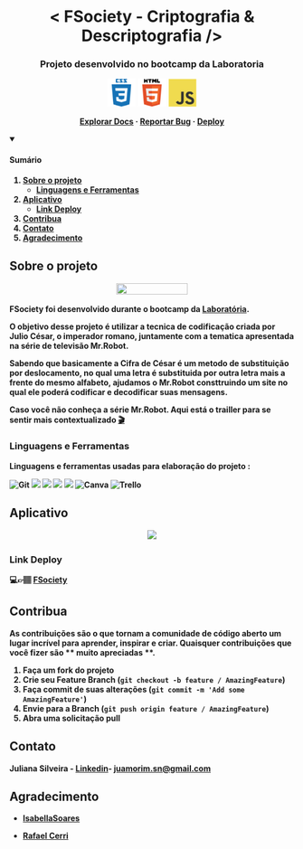 <h1 align="center">< FSociety - Criptografia & Descriptografia /> </h1>
<h3 align="center"> Projeto desenvolvido no bootcamp da Laboratoria </h3>
<p align="center">
<img src="https://raw.githubusercontent.com/devicons/devicon/master/icons/css3/css3-plain-wordmark.svg" alt="css3"  width="50" height="50"/>
<img src="https://raw.githubusercontent.com/devicons/devicon/master/icons/html5/html5-original-wordmark.svg" alt="html5"  width="50" height="50"/>
<img src="https://raw.githubusercontent.com/devicons/devicon/master/icons/javascript/javascript-original.svg" alt="javascript" width="50" height="50"/>
</p>

<p align="center"> 
<a href="https://github.com/JulianaAmoriN/FSociety"><strong>Explorar Docs</a>
    ·
<a href="https://github.com/JulianaAmoriN/FSociety/issues">Reportar Bug</a>
 ·
<a href="https://julianaamorin.github.io/f-society/">Deploy</a>
</p>

<details open="open">
  <summary><h4>Sumário</h4></summary>
  <ol>
    <li>
      <a href="#sobre-o-projeto">Sobre o projeto</a>
      <ul>
        <li><a href="#linguagens-e-ferramentas">Linguagens e Ferramentas</a></li>
      </ul>
    </li>
    <li>
      <a href="#aplicativo">Aplicativo</a> 
       <ul>
        <li><a href="#link-deploy">Link Deploy</a></li>
      </ul>
    </li>
    <li><a href="#contribua">Contribua</a></li>
    <li><a href="#contato">Contato</a></li>
    <li><a href="#agradecimento">Agradecimento</a></li>
  </ol>
</details>

## Sobre o projeto
<p align="center">
<img src="https://github.com/JulianaAmoriN/FSociety/blob/master/src/img/FSociety.jpg?raw=true" width="50%" height="50%">
</p>

**FSociety** foi  desenvolvido durante o **bootcamp da  [Laboratória](https://www.laboratoria.la/br)**. 

O objetivo desse projeto é utilizar a tecnica de codificação criada por Julio César, 
o imperador romano, juntamente com a tematica apresentada na série de televisão Mr.Robot.

Sabendo que basicamente a Cifra de César é um metodo de substituição por deslocamento, no qual uma letra é substituida por outra letra mais a frente do mesmo alfabeto, ajudamos o Mr.Robot consttruindo um site no qual ele poderá codificar e decodificar suas mensagens.

Caso você não conheça a série Mr.Robot. Aqui está o trailler para se sentir mais contextualizado [:clapper:](https://www.youtube.com/watch?v=8qZYW_1hj2g)

### Linguagens e Ferramentas 
Linguagens e ferramentas usadas para elaboração do projeto : 

<img alt="Git" src="https://img.shields.io/badge/git%20-%23F05033.svg?&style=for-the-badge&logo=git&logoColor=white"/> <img src="https://img.shields.io/badge/CSS3-1572B6?style=for-the-badge&logo=css3&logoColor=white"> <img src="https://img.shields.io/badge/HTML5-E34F26?style=for-the-badge&logo=html5&logoColor=white"> <img src="https://img.shields.io/badge/JavaScript-F7DF1E?style=for-the-badge&logo=javascript&logoColor=black"> <img src="https://img.shields.io/badge/GitHub-100000?style=for-the-badge&logo=github&logoColor=white"> <img alt="Canva" src="https://img.shields.io/badge/Canva%20-%2300C4CC.svg?&style=for-the-badge&logo=Canva&logoColor=white"/> <img alt="Trello" src="https://img.shields.io/badge/Trello%20-%23026AA7.svg?&style=for-the-badge&logo=Trello&logoColor=white"/>


## Aplicativo
<p align="center">
<img src="https://raw.githubusercontent.com/JulianaAmoriN/FSociety/master/src/img/gifTelaMr.gif" >
</p>

### Link Deploy
💻👉🏽 [FSociety ](https://julianaamorin.github.io/FSociety/)

## Contribua

As contribuições são o que tornam a comunidade de código aberto um lugar incrível para aprender, inspirar e criar. Quaisquer contribuições que você fizer são ** muito apreciadas **.

1. Faça um fork do projeto
2. Crie seu Feature Branch (`git checkout -b feature / AmazingFeature`)
3. Faça commit de suas alterações (`git commit -m 'Add some AmazingFeature'`)
4. Envie para a Branch (`git push origin feature / AmazingFeature`)
5. Abra uma solicitação pull

## Contato

Juliana Silveira - [Linkedin](https://www.linkedin.com/in/juliana-silveira-nascimento/)- juamorim.sn@gmail.com

## Agradecimento

 - [IsabellaSoares ](https://github.com/IsabellaSoares)
 
 - [Rafael Cerri](https://github.com/rafaelbcerri)
